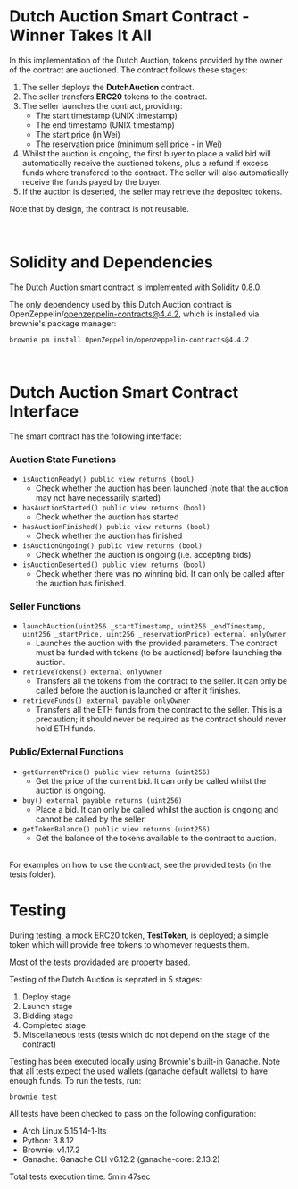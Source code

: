 # Dutch Auction Smart Contract - Winner Takes It All
In this implementation of the Dutch Auction, tokens provided by the owner of the contract are auctioned. The contract follows these stages:
1. The seller deploys the **DutchAuction** contract.
2. The seller transfers **ERC20** tokens to the contract.
3. The seller launches the contract, providing:
    - The start timestamp (UNIX timestamp)
    - The end timestamp (UNIX timestamp)
    - The start price (in Wei)
    - The reservation price (minimum sell price - in Wei)
4. Whilst the auction is ongoing, the first buyer to place a valid bid will automatically receive the auctioned tokens, plus a refund if excess funds where transfered to the contract. The seller will also automatically receive the funds payed by the buyer.
5. If the auction is deserted, the seller may retrieve the deposited tokens.

Note that by design, the contract is not reusable.


<br>

# Solidity and Dependencies
The Dutch Auction smart contract is implemented with Solidity 0.8.0.

The only dependency used by this Dutch Auction contract is OpenZeppelin/openzeppelin-contracts@4.4.2, which is installed via brownie's package manager:

    brownie pm install OpenZeppelin/openzeppelin-contracts@4.4.2


<br>

# Dutch Auction Smart Contract Interface
The smart contract has the following interface:
    

### Auction State Functions
- `isAuctionReady() public view returns (bool)`
    - Check whether the auction has been launched (note that the auction may not have necessarily started)
- `hasAuctionStarted() public view returns (bool)`
    - Check whether the auction has started
- `hasAuctionFinished() public view returns (bool)`
    - Check whether the auction has finished
- `isAuctionOngoing() public view returns (bool)`
    - Check whether the auction is ongoing (i.e. accepting bids)
- `isAuctionDeserted() public view returns (bool)`
    - Check whether there was no winning bid. It can only be called after the auction has finished.

### Seller Functions
- `launchAuction(uint256 _startTimestamp, uint256 _endTimestamp, uint256 _startPrice, uint256 _reservationPrice) external onlyOwner`
    - Launches the auction with the provided parameters. The contract must be funded with tokens (to be auctioned) before launching the auction.
- `retrieveTokens() external onlyOwner`
    - Transfers all the tokens from the contract to the seller. It can only be called before the auction is launched or after it finishes.
- `retrieveFunds() external payable onlyOwner`
    - Transfers all the ETH funds from the contract to the seller. This is a precaution; it should never be required as the contract should never hold ETH funds.

### Public/External Functions
- `getCurrentPrice() public view returns (uint256)`
    - Get the price of the current bid. It can only be called whilst the auction is ongoing.
- `buy() external payable returns (uint256)`
    - Place a bid. It can only be called whilst the auction is ongoing and cannot be called by the seller.
- `getTokenBalance() public view returns (uint256)`
    - Get the balance of the tokens available to the contract to auction.


<br>
For examples on how to use the contract, see the provided tests (in the tests folder).

<br>

# Testing
During testing, a mock ERC20 token, **TestToken**, is deployed; a simple token which will provide free tokens to whomever requests them.

Most of the tests providaded are property based.

Testing of the Dutch Auction is seprated in 5 stages:
1. Deploy stage
2. Launch stage
3. Bidding stage
4. Completed stage
5. Miscellaneous tests (tests which do not depend on the stage of the contract)

Testing has been executed locally using Brownie's built-in Ganache. Note that all tests expect the used wallets (ganache default wallets) to have enough funds. To run the tests, run:

    brownie test

All tests have been checked to pass on the following configuration:
- Arch Linux 5.15.14-1-lts
- Python: 3.8.12
- Brownie: v1.17.2
- Ganache: Ganache CLI v6.12.2 (ganache-core: 2.13.2)

Total tests execution time: 5min 47sec